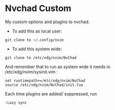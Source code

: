 # Nvchad Custom

My custom options and plugins to nvchad.

- To add this as local user:

`git clone to ~/.config/nvim`

- To add this system wide:

`git clone to /etc/xdg/nvim/NvChad`

And remember that to run as system wide it needs in /etc/xdg/nvim/sysinit.vim :

```vim
set runtimepath+=/etc/xdg/nvim/NvChad
source /etc/xdg/nvim/NvChad/init.lua
```

Each time plugins are added/ suppressed, run

```
:Lazy sync
```
